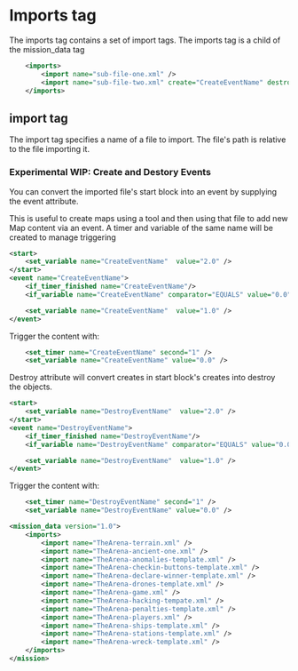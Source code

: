 # Imports tag


The imports tag contains a set of import tags.
The imports tag is a child of the mission_data tag

``` xml
    <imports>
        <import name="sub-file-one.xml" />
        <import name="sub-file-two.xml" create="CreateEventName" destroy="DestroyEventName" />
    </imports>
```

## import tag

The import tag specifies a name of a file to import.
The file's path is relative to the file importing it.

### Experimental WIP: Create and Destory Events
You can convert the imported file's start block into an event by supplying the event attribute.

This is useful to create maps using a tool and then using that file to add new Map content via an event.
A timer and variable of the same name will be created to manage triggering

``` xml
<start>
    <set_variable name="CreateEventName"  value="2.0" />
</start>
<event name="CreateEventName">
    <if_timer_finished name="CreateEventName"/>
    <if_variable name="CreateEventName" comparator="EQUALS" value="0.0" />

    <set_variable name="CreateEventName"  value="1.0" />
</event>
```

Trigger the content with:

``` xml
    <set_timer name="CreateEventName" second="1" />
    <set_variable name="CreateEventName" value="0.0" />
```



Destroy attribute will convert creates in start block's creates into destroy the objects.

``` xml
<start>
    <set_variable name="DestroyEventName"  value="2.0" />
</start>
<event name="DestroyEventName">
    <if_timer_finished name="DestroyEventName"/>
    <if_variable name="DestroyEventName" comparator="EQUALS" value="0.0" />

    <set_variable name="DestroyEventName"  value="1.0" />
</event>
```
Trigger the content with:

``` xml
    <set_timer name="DestroyEventName" second="1" />
    <set_variable name="DestroyEventName" value="0.0" />
```

``` xml
<mission_data version="1.0">
    <imports>
        <import name="TheArena-terrain.xml" />
        <import name="TheArena-ancient-one.xml" />
        <import name="TheArena-anomalies-template.xml" />
        <import name="TheArena-checkin-buttons-template.xml" />
        <import name="TheArena-declare-winner-template.xml" />
        <import name="TheArena-drones-template.xml" />
        <import name="TheArena-game.xml" />
        <import name="TheArena-hacking-tempate.xml" />
        <import name="TheArena-penalties-template.xml" />
        <import name="TheArena-players.xml" />
        <import name="TheArena-ships-template.xml" />
        <import name="TheArena-stations-template.xml" />
        <import name="TheArena-wreck-template.xml" />
    </imports>
</mission> 
```
